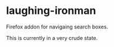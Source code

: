 laughing-ironman
================

Firefox addon for navigaing search boxes.

This is currently in a very crude state.
